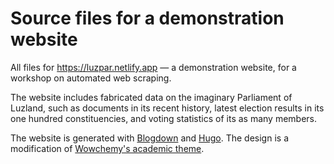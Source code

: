 Source files for a demonstration website 
=================================

All files for https://luzpar.netlify.app &mdash; a demonstration website, for a workshop on automated web scraping.

The website includes fabricated data on the imaginary Parliament of Luzland, such as documents in its recent history, latest election results in its one hundred constituencies, and voting statistics of its as many members.

The website is generated with [Blogdown](https://github.com/rstudio/blogdown) and [Hugo](http://gohugo.io/). The design is a modification of [Wowchemy's academic theme](https://github.com/wowchemy/starter-academic).
